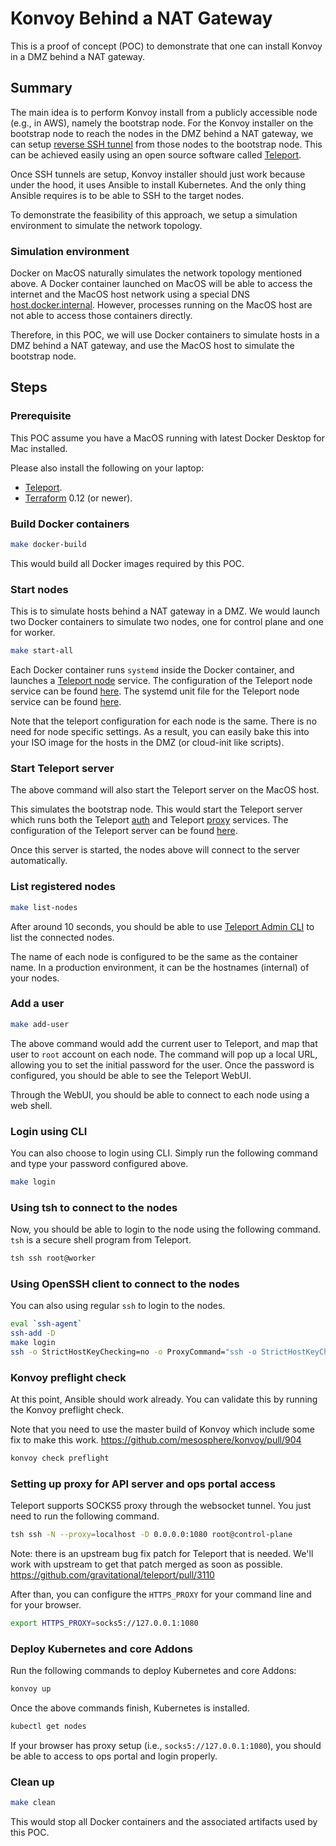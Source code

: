 # Konvoy Behind a NAT Gateway

This is a proof of concept (POC) to demonstrate that one can install Konvoy in a DMZ behind a NAT gateway.

## Summary

The main idea is to perform Konvoy install from a publicly accessible node (e.g., in AWS), namely the bootstrap node.
For the Konvoy installer on the bootstrap node to reach the nodes in the DMZ behind a NAT gateway, we can setup [reverse SSH tunnel][reverse-ssh-tunnel] from those nodes to the bootstrap node.
This can be achieved easily using an open source software called [Teleport][teleport].

Once SSH tunnels are setup, Konvoy installer should just work because under the hood, it uses Ansible to install Kubernetes.
And the only thing Ansible requires is to be able to SSH to the target nodes.

To demonstrate the feasibility of this approach, we setup a simulation environment to simulate the network topology.

### Simulation environment

Docker on MacOS naturally simulates the network topology mentioned above.
A Docker container launched on MacOS will be able to access the internet and the MacOS host network using a special DNS [host.docker.internal][docker-host-internal].
However, processes running on the MacOS host are not able to access those containers directly.

Therefore, in this POC, we will use Docker containers to simulate hosts in a DMZ behind a NAT gateway, and use the MacOS host to simulate the bootstrap node.

## Steps

### Prerequisite

This POC assume you have a MacOS running with latest Docker Desktop for Mac installed.

Please also install the following on your laptop:
* [Teleport][teleport-install].
* [Terraform][terraform-install] 0.12 (or newer).

### Build Docker containers

```bash
make docker-build
```

This would build all Docker images required by this POC.

### Start nodes

This is to simulate hosts behind a NAT gateway in a DMZ.
We would launch two Docker containers to simulate two nodes, one for control plane and one for worker.

```bash
make start-all
```

Each Docker container runs `systemd` inside the Docker container, and launches a [Teleport node][teleport-node] service.
The configuration of the Teleport node service can be found [here](teleport-node.yaml).
The systemd unit file for the Teleport node service can be found [here](teleport.service).

Note that the teleport configuration for each node is the same.
There is no need for node specific settings.
As a result, you can easily bake this into your ISO image for the hosts in the DMZ (or cloud-init like scripts).

### Start Teleport server

The above command will also start the Teleport server on the MacOS host.

This simulates the bootstrap node.
This would start the Teleport server which runs both the Teleport [auth][teleport-auth] and Teleport [proxy][teleport-proxy] services.
The configuration of the Teleport server can be found [here](teleport-server.yaml).

Once this server is started, the nodes above will connect to the server automatically.

### List registered nodes

```bash
make list-nodes
```

After around 10 seconds, you should be able to use [Teleport Admin CLI][teleport-tctl] to list the connected nodes.

The name of each node is configured to be the same as the container name.
In a production environment, it can be the hostnames (internal) of your nodes.

### Add a user

```bash
make add-user
```

The above command would add the current user to Teleport, and map that user to `root` account on each node.
The command will pop up a local URL, allowing you to set the initial password for the user.
Once the password is configured, you should be able to see the Teleport WebUI.

Through the WebUI, you should be able to connect to each node using a web shell.

### Login using CLI

You can also choose to login using CLI.
Simply run the following command and type your password configured above.

```bash
make login
```

### Using tsh to connect to the nodes

Now, you should be able to login to the node using the following command.
`tsh` is a secure shell program from Teleport.

```bash
tsh ssh root@worker
```

### Using OpenSSH client to connect to the nodes

You can also using regular `ssh` to login to the nodes.

```bash
eval `ssh-agent`
ssh-add -D
make login
ssh -o StrictHostKeyChecking=no -o ProxyCommand="ssh -o StrictHostKeyChecking=no -p 3023 %r@localhost -s proxy:%h:%p" root@worker
```

### Konvoy preflight check

At this point, Ansible should work already.
You can validate this by running the Konvoy preflight check.

Note that you need to use the master build of Konvoy which include some fix to make this work.
https://github.com/mesosphere/konvoy/pull/904

```bash
konvoy check preflight
```

### Setting up proxy for API server and ops portal access

Teleport supports SOCKS5 proxy through the websocket tunnel.
You just need to run the following command.

```bash
tsh ssh -N --proxy=localhost -D 0.0.0.0:1080 root@control-plane
```

Note: there is an upstream bug fix patch for Teleport that is needed.
We'll work with upstream to get that patch merged as soon as possible.
https://github.com/gravitational/teleport/pull/3110

After than, you can configure the `HTTPS_PROXY` for your command line
and for your browser.

```bash
export HTTPS_PROXY=socks5://127.0.0.1:1080
```

### Deploy Kubernetes and core Addons

Run the following commands to deploy Kubernetes and core Addons:

```bash
konvoy up
```

Once the above commands finish, Kubernetes is installed.

```bash
kubectl get nodes
```

If your browser has proxy setup (i.e., `socks5://127.0.0.1:1080`), you should be able to access to ops portal and login properly.

### Clean up

```bash
make clean
```

This would stop all Docker containers and the associated artifacts used by this POC.

[reverse-ssh-tunnel]: https://unix.stackexchange.com/questions/46235/how-does-reverse-ssh-tunneling-work
[teleport]: https://github.com/gravitational/teleport
[docker-host-internal]: https://docs.docker.com/docker-for-mac/networking/
[teleport-node]: https://gravitational.com/teleport/docs/architecture/
[teleport-auth]: https://gravitational.com/teleport/docs/architecture/
[teleport-proxy]: https://gravitational.com/teleport/docs/architecture/
[teleport-install]: https://gravitational.com/teleport/docs/quickstart/#installing-and-starting
[teleport-tctl]: https://gravitational.com/teleport/docs/admin-guide/
[terraform-install]: https://learn.hashicorp.com/terraform/getting-started/install.html
